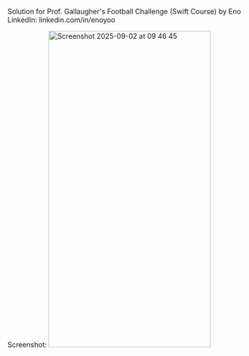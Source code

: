 Solution for Prof. Gallaugher's Football Challenge (Swift Course)
by Eno 
  LinkedIn: linkedin.com/in/enoyoo

Screenshot:
<img width="328" height="640" alt="Screenshot 2025-09-02 at 09 46 45" src="https://github.com/user-attachments/assets/4d7a4558-74f4-4130-938b-9c2057134bc0" />
